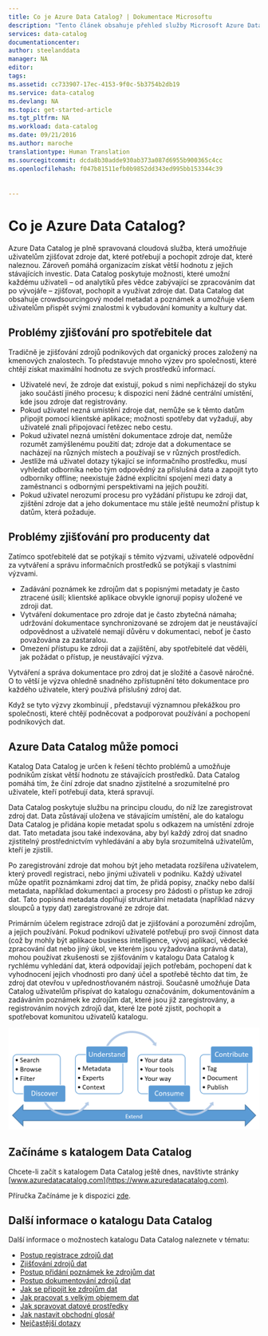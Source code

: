 ```yaml
---
title: Co je Azure Data Catalog? | Dokumentace Microsoftu
description: "Tento článek obsahuje přehled služby Microsoft Azure Data Catalog, včetně jejích funkcí a potíží, které je navržena řešit. Data Catalog poskytuje možnosti, které umožní každému uživateli – od analytiků přes vědce zabývající se zpracováním dat po vývojáře – zaregistrovat, zjišťovat, pochopit a využívat zdroje dat."
services: data-catalog
documentationcenter: 
author: steelanddata
manager: NA
editor: 
tags: 
ms.assetid: cc733907-17ec-4153-9f0c-5b3754b2db19
ms.service: data-catalog
ms.devlang: NA
ms.topic: get-started-article
ms.tgt_pltfrm: NA
ms.workload: data-catalog
ms.date: 09/21/2016
ms.author: maroche
translationtype: Human Translation
ms.sourcegitcommit: dcda8b30adde930ab373a087d6955b900365c4cc
ms.openlocfilehash: f047b81511efb0b9852dd343ed995bb153344c39


---
```

# <a name="what-is-azure-data-catalog"></a>Co je Azure Data Catalog?
Azure Data Catalog je plně spravovaná cloudová služba, která umožňuje uživatelům zjišťovat zdroje dat, které potřebují a pochopit zdroje dat, které naleznou. Zároveň pomáhá organizacím získat větší hodnotu z jejich stávajících investic. Data Catalog poskytuje možnosti, které umožní každému uživateli – od analytiků přes vědce zabývající se zpracováním dat po vývojáře – zjišťovat, pochopit a využívat zdroje dat. Data Catalog dat obsahuje crowdsourcingový model metadat a poznámek a umožňuje všem uživatelům přispět svými znalostmi k vybudování komunity a kultury dat.

## <a name="discovery-challenges-for-data-consumers"></a>Problémy zjišťování pro spotřebitele dat
Tradičně je zjišťování zdrojů podnikových dat organický proces založený na kmenových znalostech. To představuje mnoho výzev pro společnosti, které chtějí získat maximální hodnotu ze svých prostředků informací.

* Uživatelé neví, že zdroje dat existují, pokud s nimi nepřicházejí do styku jako součástí jiného procesu; k dispozici není žádné centrální umístění, kde jsou zdroje dat registrovány.
* Pokud uživatel nezná umístění zdroje dat, nemůže se k těmto datům připojit pomocí klientské aplikace; možnosti spotřeby dat vyžadují, aby uživatelé znali připojovací řetězec nebo cestu.
* Pokud uživatel nezná umístění dokumentace zdroje dat, nemůže rozumět zamýšlenému použití dat; zdroje dat a dokumentace se nacházejí na různých místech a používají se v různých prostředích.
* Jestliže má uživatel dotazy týkající se informačního prostředku, musí vyhledat odborníka nebo tým odpovědný za příslušná data a zapojit tyto odborníky offline; neexistuje žádné explicitní spojení mezi daty a zaměstnanci s odbornými perspektivami na jejich použití.
* Pokud uživatel nerozumí procesu pro vyžádání přístupu ke zdroji dat, zjištění zdroje dat a jeho dokumentace mu stále ještě neumožní přístup k datům, která požaduje.

## <a name="discovery-challenges-for-data-producers"></a>Problémy zjišťování pro producenty dat
Zatímco spotřebitelé dat se potýkají s těmito výzvami, uživatelé odpovědní za vytváření a správu informačních prostředků se potýkají s vlastními výzvami.

* Zadávání poznámek ke zdrojům dat s popisnými metadaty je často ztracené úsilí; klientské aplikace obvykle ignorují popisy uložené ve zdroji dat.
* Vytváření dokumentace pro zdroje dat je často zbytečná námaha; udržování dokumentace synchronizované se zdrojem dat je neustávající odpovědnost a uživatelé nemají důvěru v dokumentaci, neboť je často považována za zastaralou.
* Omezení přístupu ke zdroji dat a zajištění, aby spotřebitelé dat věděli, jak požádat o přístup, je neustávající výzva.

Vytváření a správa dokumentace pro zdroj dat je složité a časově náročné. O to větší je výzva ohledně snadného zpřístupnění této dokumentace pro každého uživatele, který používá příslušný zdroj dat.

Když se tyto výzvy zkombinují , představují významnou překážkou pro společnosti, které chtějí podněcovat a podporovat používání a pochopení podnikových dat.

## <a name="azure-data-catalog-can-help"></a>Azure Data Catalog může pomoci
Katalog Data Catalog je určen k řešení těchto problémů a umožňuje podnikům získat větší hodnotu ze stávajících prostředků. Data Catalog pomáhá tím, že činí zdroje dat snadno zjistitelné a srozumitelné pro uživatele, kteří potřebují data, která spravují.

Data Catalog poskytuje službu na principu cloudu, do níž lze zaregistrovat zdroj dat. Data zůstávají uložena ve stávajícím umístění, ale do katalogu Data Catalog je přidána kopie metadat spolu s odkazem na umístění zdroje dat. Tato metadata jsou také indexována, aby byl každý zdroj dat snadno zjistitelný prostřednictvím vyhledávání a aby byla srozumitelná uživatelům, kteří je zjistili.

Po zaregistrování zdroje dat mohou být jeho metadata rozšířena uživatelem, který provedl registraci, nebo jinými uživateli v podniku. Každý uživatel může opatřit poznámkami zdroj dat tím, že přidá popisy, značky nebo další metadata, například dokumentaci a procesy pro žádosti o přístup ke zdroji dat. Tato popisná metadata doplňují strukturální metadata (například názvy sloupců a typy dat) zaregistrované ze zdroje dat.

Primárním účelem registrace zdrojů dat je zjišťování a porozumění zdrojům, a jejich používání. Pokud podnikoví uživatelé potřebují pro svoji činnost data (což by mohly být aplikace business intelligence, vývoj aplikací, vědecké zpracování dat nebo jiný úkol, ve kterém jsou vyžadována správná data), mohou používat zkušenosti se zjišťováním v katalogu Data Catalog k rychlému vyhledání dat, která odpovídají jejich potřebám, pochopení dat k vyhodnocení jejich vhodnosti pro daný účel a spotřebě těchto dat tím, že zdroj dat otevřou v upřednostňovaném nástroji. Současně umožňuje Data Catalog uživatelům přispívat do katalogu označováním, dokumentováním a zadáváním poznámek ke zdrojům dat, které jsou již zaregistrovány, a registrováním nových zdrojů dat, které lze poté zjistit, pochopit a spotřebovat komunitou uživatelů katalogu.

![Možnosti katalogu Data Catalog](./media/data-catalog-what-is-data-catalog/data-catalog-capabilities.png)

## <a name="get-started-with-data-catalog"></a>Začínáme s katalogem Data Catalog
Chcete-li začít s katalogem Data Catalog ještě dnes, navštivte stránky [www.azuredatacatalog.com](https://www.azuredatacatalog.com).

Příručka Začínáme je k dispozici [zde](data-catalog-get-started.md).

## <a name="learn-more-about-data-catalog"></a>Další informace o katalogu Data Catalog
Další informace o možnostech katalogu Data Catalog naleznete v tématu:

* [Postup registrace zdrojů dat](data-catalog-how-to-register.md)
* [Zjišťování zdrojů dat](data-catalog-how-to-discover.md)
* [Postup přidání poznámek ke zdrojům dat](data-catalog-how-to-annotate.md)
* [Postup dokumentování zdrojů dat](data-catalog-how-to-documentation.md)
* [Jak se připojit ke zdrojům dat](data-catalog-how-to-connect.md)
* [Jak pracovat s velkým objemem dat](data-catalog-how-to-big-data.md)
* [Jak spravovat datové prostředky](data-catalog-how-to-manage.md)
* [Jak nastavit obchodní glosář](data-catalog-how-to-business-glossary.md)
* [Nejčastější dotazy](data-catalog-frequently-asked-questions.md)




<!--HONumber=Dec16_HO1-->


